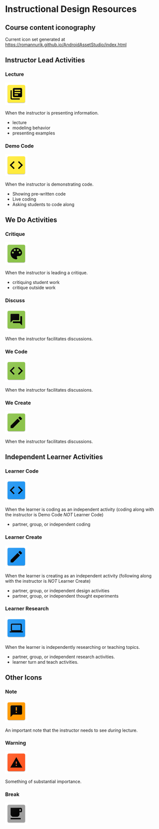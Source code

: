 # Instructional Design Resources #
## Course content iconography ##

Current icon set generated at https://romannurik.github.io/AndroidAssetStudio/index.html

## Instructor Lead Activities ##

### Lecture ###
![lecture](https://github.com/CjJordan/lp-template/blob/master/id-resources/icons/icon_lecture/res/mipmap-hdpi/ic_lecture.png)

When the instructor is presenting information.
- lecture
- modeling behavior
- presenting examples

### Demo Code ###
![demo-code](https://github.com/CjJordan/lp-template/blob/master/id-resources/icons/icon_demo_code/res/mipmap-hdpi/ic_demo_code.png)

When the instructor is demonstrating code.
- Showing pre-written code
- Live coding
- Asking students to code along

## We Do Activities ##


### Critique ###
![critique](https://github.com/CjJordan/lp-template/blob/master/id-resources/icons/icon_critique/res/mipmap-hdpi/ic_critique.png)

When the instructor is leading a critique. 
- critiquing student work
- critique outside work


### Discuss ###
![discuss](https://github.com/CjJordan/lp-template/blob/master/id-resources/icons/icon_discuss/res/mipmap-hdpi/ic_discuss.png)

When the instructor facilitates discussions.

### We Code ###
![we code](https://github.com/CjJordan/lp-template/blob/master/id-resources/icons/icon_we_code/res/mipmap-hdpi/ic_we_code.png)

When the instructor facilitates discussions.

### We Create ###
![we code](https://github.com/CjJordan/lp-template/blob/master/id-resources/icons/icon_we_create/res/mipmap-hdpi/ic_we_create.png)

When the instructor facilitates discussions.

## Independent Learner Activities ##

### Learner Code ###
![learn-code](https://github.com/CjJordan/lp-template/blob/master/id-resources/icons/icon_learn_code/res/mipmap-hdpi/ic_learner_code.png)

When the learner is coding as an independent activity (coding along with the instructor is Demo Code _NOT_ Learner Code) 
- partner, group, or independent coding


### Learner Create ###
![create](https://github.com/CjJordan/lp-template/blob/master/id-resources/icons/icon_create/res/mipmap-hdpi/ic_create.png)

When the learner is creating as an independent activity (following along with the instructor is _NOT_ Learner Create)
- partner, group, or independent design activities
- partner, group, or independent thought experiments


### Learner Research ###
![research](https://github.com/CjJordan/lp-template/blob/master/id-resources/icons/icon_research/res/mipmap-hdpi/ic_research.png)

When the learner is independently researching or teaching topics.

- partner, group, or independent research activities.
- learner turn and teach activities.


## Other Icons ##

### Note ###
![note](https://github.com/CjJordan/lp-template/blob/master/id-resources/icons/icon_note/res/mipmap-hdpi/ic_note.png)

An important note that the instructor needs to see _during_ lecture.

### Warning ###
![warning](https://github.com/CjJordan/lp-template/blob/master/id-resources/icons/icon_warning/res/mipmap-hdpi/ic_warning.png)

Something of substantial importance. 

### Break ###
![break](https://github.com/CjJordan/lp-template/blob/master/id-resources/icons/icon_break/res/mipmap-hdpi/ic_break.png)




